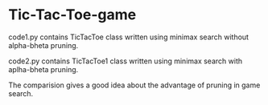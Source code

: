 # Tic-Tac-Toe-game
code1.py contains TicTacToe class written using minimax search without alpha-bheta pruning.

code2.py contains TicTacToe1 class written using minimax search with aplha-bheta pruning.

The comparision gives a good idea about the advantage of pruning in game search.
